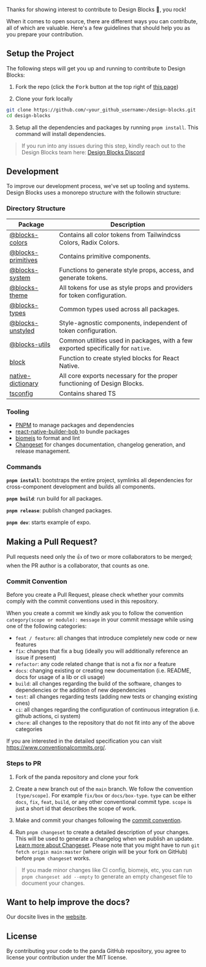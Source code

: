 Thanks for showing interest to contribute to Design Blocks 🥳, you rock!

When it comes to open source, there are different ways you can contribute, all of which are valuable. Here's a few
guidelines that should help you as you prepare your contribution.

## Setup the Project

The following steps will get you up and running to contribute to Design Blocks:

1. Fork the repo (click the <kbd>Fork</kbd> button at the top right of [this page](https://github.com/openkitrun/design-blocks))

2. Clone your fork locally

```sh
git clone https://github.com/<your_github_username>/design-blocks.git
cd design-blocks
```

3. Setup all the dependencies and packages by running `pnpm install`. This command will install dependencies.

> If you run into any issues during this step, kindly reach out to the Design Blocks team here:
> [Design Blocks Discord](https://discord.gg/design-blocks)

## Development

To improve our development process, we've set up tooling and systems. Design Blocks uses a monorepo structure with the
followin structure:

### Directory Structure

| Package                                              | Description                                                                       |
| ---------------------------------------------------- | --------------------------------------------------------------------------------- |
| [@blocks-colors](../packages/@blocks-colors)         | Contains all color tokens from Tailwindcss Colors, Radix Colors.                  |
| [@blocks-primitives](../packages/@blocks-primitives) | Contains primitive components.                                                    |
| [@blocks-system](../packages/@blocks-system)         | Functions to generate style props, access, and generate tokens.                   |
| [@blocks-theme](../packages/@blocks-theme)           | All tokens for use as style props and providers for token configuration.          |
| [@blocks-types](../packages/@blocks-types)           | Common types used across all packages.                                            |
| [@blocks-unstyled](../packages/@blocks-unstyled)     | Style-agnostic components, independent of token configuration.                    |
| [@blocks-utils](../packages/@blocks-utils)           | Common utilities used in packages, with a few exported specifically for `native`. |
| [block](../packages/block)                           | Function to create styled blocks for React Native.                                |
| [native-dictionary](../packages/native)              | All core exports necessary for the proper functioning of Design Blocks.           |
| [tsconfig](../packages/tsconfig)                     | Contains shared TS                                                                |

### Tooling

- [PNPM](https://pnpm.io/) to manage packages and dependencies
- [react-native-builder-bob
  ](https://callstack.github.io/react-native-builder-bob/) to bundle packages
- [biomejs](https://biomejs.dev/) to format and lint
- [Changeset](https://github.com/atlassian/changesets) for changes documentation, changelog generation, and release
  management.

### Commands

**`pnpm install`**: bootstraps the entire project, symlinks all dependencies for cross-component development and builds
all components.

**`pnpm build`**: run build for all packages.

**`pnpm release`**: publish changed packages.

**`pnpm dev`**: starts example of expo.

## Making a Pull Request?

Pull requests need only the :+1: of two or more collaborators to be merged; when the PR author is a collaborator, that
counts as one.

### Commit Convention

Before you create a Pull Request, please check whether your commits comply with the commit conventions used in this
repository.

When you create a commit we kindly ask you to follow the convention `category(scope or module): message` in your commit
message while using one of the following categories:

- `feat / feature`: all changes that introduce completely new code or new features
- `fix`: changes that fix a bug (ideally you will additionally reference an issue if present)
- `refactor`: any code related change that is not a fix nor a feature
- `docs`: changing existing or creating new documentation (i.e. README, docs for usage of a lib or cli usage)
- `build`: all changes regarding the build of the software, changes to dependencies or the addition of new dependencies
- `test`: all changes regarding tests (adding new tests or changing existing ones)
- `ci`: all changes regarding the configuration of continuous integration (i.e. github actions, ci system)
- `chore`: all changes to the repository that do not fit into any of the above categories

If you are interested in the detailed specification you can visit https://www.conventionalcommits.org/.

### Steps to PR

1. Fork of the panda repository and clone your fork

2. Create a new branch out of the `main` branch. We follow the convention `[type/scope]`. For example
   `fix/box` or `docs/box-type`. `type` can be either `docs`, `fix`, `feat`, `build`, or any other
   conventional commit type. `scope` is just a short id that describes the scope of work.

3. Make and commit your changes following the
   [commit convention](https://github.com/openkitrun/design-blocks/blob/main/CONTRIBUTING.md#commit-convention).

4. Run `pnpm changeset` to create a detailed description of your changes. This will be used to generate a changelog when
   we publish an update. [Learn more about Changeset](https://github.com/atlassian/changesets/tree/master/packages/cli).
   Please note that you might have to run `git fetch origin main:master` (where origin will be your fork on GitHub)
   before `pnpm changeset` works.

> If you made minor changes like CI config, biomejs, etc, you can run `pnpm changeset add --empty` to generate an empty
> changeset file to document your changes.

## Want to help improve the docs?

Our docsite lives in the [website](https://github.com/openkitrun/design-blocks-website).

## License

By contributing your code to the panda GitHub repository, you agree to license your contribution under the MIT license.
